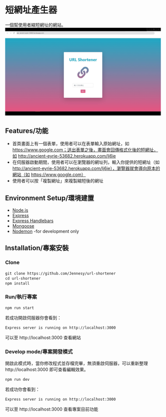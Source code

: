 # 短網址產生器
一個幫使用者縮短網址的網站。
![alt text](https://raw.githubusercontent.com/Jennesy/url-shortener/master/public/homepage_screenshot.jpg)

## Features/功能
* 首頁畫面上有一個表單，使用者可以在表單輸入原始網址，如 https://www.google.com；送出表單之後，畫面會回傳格式化後的短網址，如 http://ancient-eyrie-53682.herokuapp.com/lj6ie
* 在伺服器啟動期間，使用者可以在瀏覽器的網址列，輸入你提供的短網址（如 http://ancient-eyrie-53682.herokuapp.com/lj6ie），瀏覽器就會導向原本的網站（如 https://www.google.com）
* 使用者可以按「複製網址」來複製縮短後的網址

## Environment Setup/環境建置
* [Node.js](https://nodejs.org/en/)
* [Express](https://expressjs.com/)
* [Express Handlebars](https://www.npmjs.com/package/express-handlebars)
* [Mongoose](https://mongoosejs.com/)
* [Nodemon](https://www.npmjs.com/package/nodemon) -for development only

## Installation/專案安裝
### Clone
```
git clone https://github.com/Jennesy/url-shortener
cd url-shortener
npm install
```

### Run/執行專案
```
npm run start
```
若成功開啟伺服器你會看到：
```
Express server is running on http://localhost:3000
```
可以至 http://localhost:3000 查看網站

### Develop mode/專案開發模式
開啟此模式時，當你修改程式並存檔完畢，無須重啟伺服器，可以重新整理 http://localhost:3000 即可查看編輯效果。
```
npm run dev
```
若成功你會看到：
```
Express server is running on http://localhost:3000
```
可以至 http://localhost:3000 查看專案目前功能